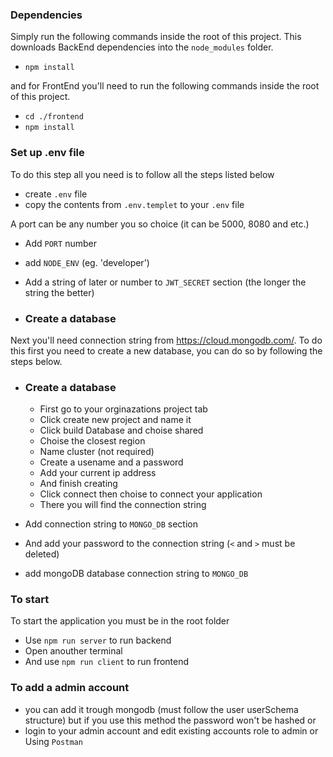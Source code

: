 ### Dependencies

Simply run the following commands inside the root of this project. This downloads BackEnd dependencies into the `node_modules` folder.

- `npm install`

and for FrontEnd you'll need to run the following commands inside the root of this project.

- `cd ./frontend`
- `npm install`


### Set up .env file

To do this step all you need is to follow all the steps listed below

- create `.env` file
- copy the contents from `.env.templet` to your `.env` file

A port can be any number you so choice (it can be 5000, 8080 and etc.)

- Add `PORT` number

- add `NODE_ENV` (eg. 'developer')

- Add a string of later or number to `JWT_SECRET` section (the longer the string the better)

- ### Create a database

Next you'll need connection string from https://cloud.mongodb.com/. To do this first you need to create a new database, you can do so by following the steps below.

- ### Create a database

    - First go to your orginazations project tab
    - Click create new project and name it
    - Click build Database and choise shared
    - Choise the closest region
    - Name cluster (not required)
    - Create a usename and a password
    - Add your current ip address
    - And finish creating
    - Click connect then choise to connect your application 
    - There you will find the connection string

- Add connection string to `MONGO_DB` section
- And add your password to the connection string (`<` and `>` must be deleted)


- add mongoDB database connection string to `MONGO_DB`

### To start

To start the application you must be in the root folder

- Use `npm run server` to run backend
- Open anouther terminal
-  And use `npm run client` to run frontend

### To add a admin account

- you can add it trough mongodb (must follow the user userSchema structure) but if you use this method the password won't be hashed
or
- login to your admin account and edit existing accounts role to admin
or
Using `Postman`
